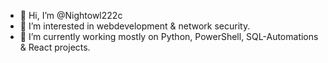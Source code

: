 - 👋 Hi, I’m @Nightowl222c
- 👀 I’m interested in webdevelopment & network security.
- 🌱 I’m currently working mostly on Python, PowerShell, SQL-Automations & React projects.

<!---
Nightowl222c/Nightowl222c is a ✨ special ✨ repository because its `README.md` (this file) appears on your GitHub profile.
You can click the Preview link to take a look at your changes.
--->
